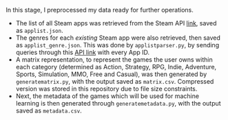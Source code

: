 In this stage, I preprocessed my data ready for further operations.
- The list of all Steam apps was retrieved from the Steam API [link](api.steampowered.com/ISteamApps/GetAppList/v0002/?format=json), saved as `applist.json`.
- The genres for each _existing_ Steam app were also retrieved, then saved as `applist_genre.json`. This was done by `applistparser.py`, by sending queries through this [API link](http://store.steampowered.com/api/appdetails/?appids=XX) with every App ID.
- A matrix representation, to represent the games the user owns within each category (determined as Action, Strategy, RPG, Indie, Adventure, Sports, Simulation, MMO, Free and Casual), was then generated by `generatematrix.py`, with the output saved as `matrix.csv`. Compressed version was stored in this repository due to file size constraints.
- Next, the metadata of the games which will be used for machine learning is then generated through `generatemetadata.py`, with the output saved as `metadata.csv`.
